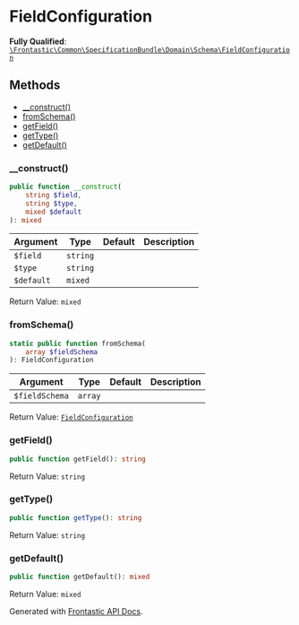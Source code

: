 #  FieldConfiguration

**Fully Qualified**: [`\Frontastic\Common\SpecificationBundle\Domain\Schema\FieldConfiguration`](../../../../../src/php/SpecificationBundle/Domain/Schema/FieldConfiguration.php)

## Methods

* [__construct()](#__construct)
* [fromSchema()](#fromschema)
* [getField()](#getfield)
* [getType()](#gettype)
* [getDefault()](#getdefault)

### __construct()

```php
public function __construct(
    string $field,
    string $type,
    mixed $default
): mixed
```

Argument|Type|Default|Description
--------|----|-------|-----------
`$field`|`string`||
`$type`|`string`||
`$default`|`mixed`||

Return Value: `mixed`

### fromSchema()

```php
static public function fromSchema(
    array $fieldSchema
): FieldConfiguration
```

Argument|Type|Default|Description
--------|----|-------|-----------
`$fieldSchema`|`array`||

Return Value: [`FieldConfiguration`](FieldConfiguration.md)

### getField()

```php
public function getField(): string
```

Return Value: `string`

### getType()

```php
public function getType(): string
```

Return Value: `string`

### getDefault()

```php
public function getDefault(): mixed
```

Return Value: `mixed`

Generated with [Frontastic API Docs](https://github.com/FrontasticGmbH/apidocs).
